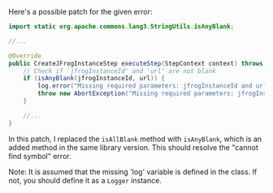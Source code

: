 Here's a possible patch for the given error:

```java
import static org.apache.commons.lang3.StringUtils.isAnyBlank;

//...

@Override
public CreateJFrogInstanceStep executeStep(StepContext context) throws IOException, InterruptedException {
    // Check if 'jfrogInstanceId' and 'url' are not blank
    if (isAnyBlank(jfrogInstanceId, url)) {
        log.error("Missing required parameters: jfrogInstanceId and url.");
        throw new AbortException("Missing required parameters: jfrogInstanceId and url.");
    }

    //...
}
```

In this patch, I replaced the `isAllBlank` method with `isAnyBlank`, which is an added method in the same library version. This should resolve the "cannot find symbol" error.

Note: It is assumed that the missing 'log' variable is defined in the class. If not, you should define it as a `Logger` instance.